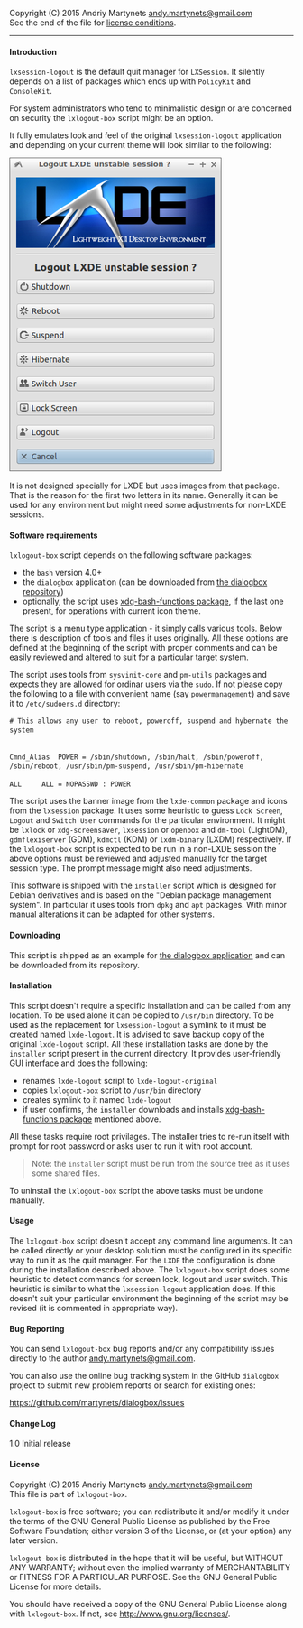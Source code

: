 Copyright (C) 2015 Andriy Martynets [andy.martynets@gmail.com](mailto:andy.martynets@gmail.com)<br>
See the end of the file for [license conditions](#license).

-------------------------------------------------------------------------------

#### Introduction
`lxsession-logout` is the default quit manager for `LXSession`. It silently depends on a list of packages which ends up with `PolicyKit` and `ConsoleKit`.

For system administrators who tend to minimalistic design or are concerned on security the `lxlogout-box` script might be an option.

It fully emulates look and feel of the original `lxsession-logout` application and depending on your current theme will look similar to the following:

![](../../images/lxlogout-box.png)

It is not designed specially for LXDE but uses images from that package. That is the reason for the first two letters in its name. Generally it can be used for any environment but might need some adjustments for non-LXDE sessions.

#### Software requirements
`lxlogout-box` script depends on the following software packages:
- the `bash` version 4.0+
- the `dialogbox` application (can be downloaded from [the dialogbox repository](https://github.com/martynets/dialogbox))
- optionally, the script uses [xdg-bash-functions package](https://github.com/martynets/xdg-bash-functions), if the last one present, for operations with current icon theme.

The script is a menu type application - it simply calls various tools. Below there is description of tools and files it uses originally. All these options are defined at the beginning of the script with proper comments and can be easily reviewed and altered to suit for a particular target system.

The script uses tools from `sysvinit-core` and `pm-utils` packages and expects they are allowed for ordinar users via the `sudo`. If not please copy the following to a file with convenient name (say `powermanagement`) and save it to `/etc/sudoers.d` directory:

```
# This allows any user to reboot, poweroff, suspend and hybernate the system


Cmnd_Alias	POWER = /sbin/shutdown, /sbin/halt, /sbin/poweroff, /sbin/reboot, /usr/sbin/pm-suspend, /usr/sbin/pm-hibernate

ALL		ALL = NOPASSWD : POWER
```

The script uses the banner image from the `lxde-common` package and icons from the `lxsession` package. It uses some heuristic to guess `Lock Screen`, `Logout` and `Switch User` commands for the particular environment. It might be `lxlock` or `xdg-screensaver`, `lxsession` or `openbox` and `dm-tool` (LightDM), `gdmflexiserver` (GDM), `kdmctl` (KDM) or `lxdm-binary` (LXDM) respectively. If the `lxlogout-box` script is expected to be run in a non-LXDE session the above options must be reviewed and adjusted manually for the target session type. The prompt message might also need adjustments.

This software is shipped with the `installer` script which is designed for Debian derivatives and is based on the "Debian package management system". In particular it uses tools from `dpkg` and `apt` packages. With minor manual alterations it can be adapted for other systems.

#### Downloading
This script is shipped as an example for [the dialogbox application](https://github.com/martynets/dialogbox/) and can be downloaded from its repository.

#### Installation
This script doesn't require a specific installation and can be called from any location. To be used alone it can be copied to `/usr/bin` directory. To be used as the replacement for `lxsession-logout` a symlink to it must be created named `lxde-logout`. It is advised to save backup copy of the original `lxde-logout` script.
All these installation tasks are done by the `installer` script present in the current directory. It provides user-friendly GUI interface and does the following:
- renames `lxde-logout` script to `lxde-logout-original`
- copies `lxlogout-box` script to `/usr/bin` directory
- creates symlink to it named `lxde-logout`
- if user confirms, the `installer` downloads and installs [xdg-bash-functions package](https://github.com/martynets/xdg-bash-functions/) mentioned above.

All these tasks require root privilages. The installer tries to re-run itself with prompt for root password or asks user to run it with root account.
> Note: the `installer` script must be run from the source tree as it uses some shared files.

To uninstall the `lxlogout-box` script the above tasks must be undone manually.

#### Usage
The `lxlogout-box` script doesn't accept any command line arguments. It can be called directly or your desktop solution must be configured in its specific way to run it as the quit manager. For the `LXDE` the configuration is done during the installation described above.
The `lxlogout-box` script does some heuristic to detect commands for screen lock, logout and user switch. This heuristic is similar to what the `lxsession-logout` application does. If this doesn't suit your particular environment the beginning of the script may be revised (it is commented in appropriate way).

#### Bug Reporting
You can send `lxlogout-box` bug reports and/or any compatibility issues directly to the author [andy.martynets@gmail.com](mailto:andy.martynets@gmail.com).

You can also use the online bug tracking system in the GitHub `dialogbox` project to submit new problem reports or search for existing ones:

  https://github.com/martynets/dialogbox/issues

#### Change Log
1.0    Initial release

#### License
Copyright (C) 2015 Andriy Martynets [andy.martynets@gmail.com](mailto:andy.martynets@gmail.com)<br>
This file is part of `lxlogout-box`.

`lxlogout-box` is free software; you can redistribute it and/or modify it under the terms of the GNU General Public License as published by the Free Software Foundation; either version 3 of the License, or (at your option) any later version.

`lxlogout-box` is distributed in the hope that it will be useful, but WITHOUT ANY WARRANTY; without even the implied warranty of MERCHANTABILITY or FITNESS FOR A PARTICULAR PURPOSE.  See the GNU General Public License for more details.

You should have received a copy of the GNU General Public License along with
`lxlogout-box`.  If not, see <http://www.gnu.org/licenses/>.
